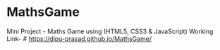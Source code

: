 # MathsGame
Mini Project - Maths Game using (HTML5, CSS3 &amp; JavaScript)
Working Link- # https://dipu-prasad.github.io/MathsGame/
